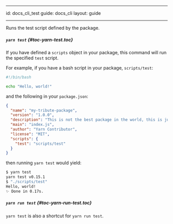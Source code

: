 * * *

id: docs_cli_test guide: docs_cli layout: guide

* * *

<p class="lead">Runs the test script defined by the package.</p>

##### `yarn test` [](#toc-yarn-test){#toc-yarn-test.toc}

If you have defined a `scripts` object in your package, this command will run the specified `test` script.

For example, if you have a bash script in your package, `scripts/test`:

```sh
#!/bin/bash

echo "Hello, world!"
```

and the following in your `package.json`:

```json
{
  "name": "my-tribute-package",
  "version": "1.0.0",
  "description": "This is not the best package in the world, this is just a tribute.",
  "main": "index.js",
  "author": "Yarn Contributor",
  "license": "MIT",
  "scripts": {
    "test": "scripts/test"
  }
}
```

then running `yarn test` would yield:

```sh
$ yarn test
yarn test v0.15.1
$ "./scripts/test"
Hello, world!
✨ Done in 0.17s.
```

##### `yarn run test` [](#toc-yarn-run-test){#toc-yarn-run-test.toc}

`yarn test` is also a shortcut for `yarn run test`.